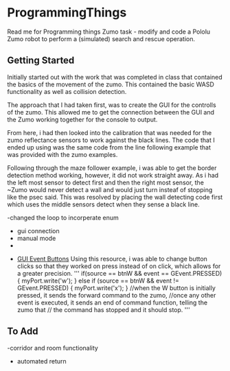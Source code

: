 # ProgrammingThings

Read me for Programming things Zumo task - modify and code a Pololu Zumo robot to perform a (simulated) search and rescue operation.

## Getting Started



Initially started out with the work that was completed in class that contained the basics of the movement of the zumo. This contained the basic WASD functionality as well as collision detection.

The approach that I had taken first, was to create the GUI for the controlls of the zumo. This allowed me to get the connection between the GUI and the Zumo working together for the console to output.

From here, i had then looked into the calibration that was needed for the zumo reflectance sensors to work against the black lines.
The code that I ended up using was the same code from the line following example that was provided with the zumo examples.

Following through the maze follower example, i was able to get the border detection method working, however, it did not work straight away.
As i had the left most sensor to detect first and then the right most sensor, the ~Zumo would never detect a wall and would just turn insteaf of stopping like the psec said.
This was resolved by placing the wall detecting code first which uses the middle sensors detect when they sense a black line.

-changed the loop to incorperate enum
- gui connection
- manual mode
- 


* [GUI Event Buttons](http://www.lagers.org.uk/g4p/ref/classg4p__controls_1_1_g_button.html)
Using this resource, i was able to change button clicks so that they worked on press instead of on click, which allows for a greater precision.
'''
  if(source == btnW && event == GEvent.PRESSED) {
    myPort.write('w'); 
  } else if (source == btnW && event != GEvent.PRESSED) {
    myPort.write('x');
  }
  //when the W button is initially pressed, it sends the forward command to the zumo,
  //once any other event is executed, it sends an end of command function, telling the zumo that
  // the command has stopped and it should stop.
'''


## To Add

-corridor and room functionality
- automated return